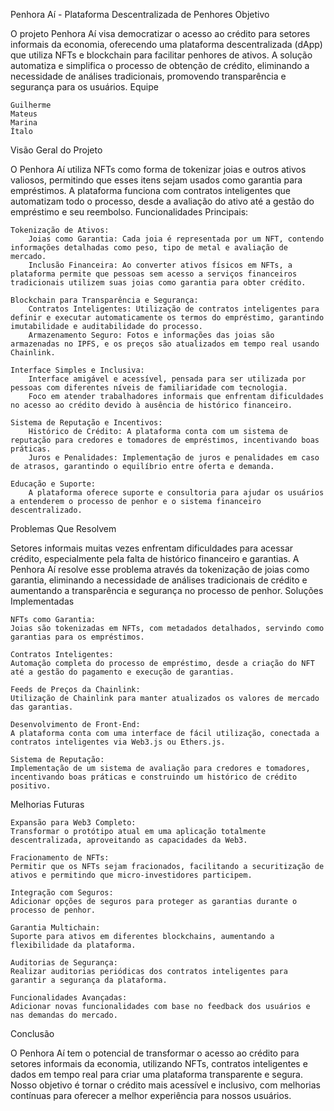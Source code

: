 Penhora Aí - Plataforma Descentralizada de Penhores
Objetivo

O projeto Penhora Aí visa democratizar o acesso ao crédito para setores informais da economia, oferecendo uma plataforma descentralizada (dApp) que utiliza NFTs e blockchain para facilitar penhores de ativos. A solução automatiza e simplifica o processo de obtenção de crédito, eliminando a necessidade de análises tradicionais, promovendo transparência e segurança para os usuários.
Equipe

    Guilherme
    Mateus
    Marina
    Ítalo

Visão Geral do Projeto

O Penhora Aí utiliza NFTs como forma de tokenizar joias e outros ativos valiosos, permitindo que esses itens sejam usados como garantia para empréstimos. A plataforma funciona com contratos inteligentes que automatizam todo o processo, desde a avaliação do ativo até a gestão do empréstimo e seu reembolso.
Funcionalidades Principais:

    Tokenização de Ativos:
        Joias como Garantia: Cada joia é representada por um NFT, contendo informações detalhadas como peso, tipo de metal e avaliação de mercado.
        Inclusão Financeira: Ao converter ativos físicos em NFTs, a plataforma permite que pessoas sem acesso a serviços financeiros tradicionais utilizem suas joias como garantia para obter crédito.

    Blockchain para Transparência e Segurança:
        Contratos Inteligentes: Utilização de contratos inteligentes para definir e executar automaticamente os termos do empréstimo, garantindo imutabilidade e auditabilidade do processo.
        Armazenamento Seguro: Fotos e informações das joias são armazenadas no IPFS, e os preços são atualizados em tempo real usando Chainlink.

    Interface Simples e Inclusiva:
        Interface amigável e acessível, pensada para ser utilizada por pessoas com diferentes níveis de familiaridade com tecnologia.
        Foco em atender trabalhadores informais que enfrentam dificuldades no acesso ao crédito devido à ausência de histórico financeiro.

    Sistema de Reputação e Incentivos:
        Histórico de Crédito: A plataforma conta com um sistema de reputação para credores e tomadores de empréstimos, incentivando boas práticas.
        Juros e Penalidades: Implementação de juros e penalidades em caso de atrasos, garantindo o equilíbrio entre oferta e demanda.

    Educação e Suporte:
        A plataforma oferece suporte e consultoria para ajudar os usuários a entenderem o processo de penhor e o sistema financeiro descentralizado.

Problemas Que Resolvem

Setores informais muitas vezes enfrentam dificuldades para acessar crédito, especialmente pela falta de histórico financeiro e garantias. A Penhora Aí resolve esse problema através da tokenização de joias como garantia, eliminando a necessidade de análises tradicionais de crédito e aumentando a transparência e segurança no processo de penhor.
Soluções Implementadas

    NFTs como Garantia:
    Joias são tokenizadas em NFTs, com metadados detalhados, servindo como garantias para os empréstimos.

    Contratos Inteligentes:
    Automação completa do processo de empréstimo, desde a criação do NFT até a gestão do pagamento e execução de garantias.

    Feeds de Preços da Chainlink:
    Utilização de Chainlink para manter atualizados os valores de mercado das garantias.

    Desenvolvimento de Front-End:
    A plataforma conta com uma interface de fácil utilização, conectada a contratos inteligentes via Web3.js ou Ethers.js.

    Sistema de Reputação:
    Implementação de um sistema de avaliação para credores e tomadores, incentivando boas práticas e construindo um histórico de crédito positivo.

Melhorias Futuras

    Expansão para Web3 Completo:
    Transformar o protótipo atual em uma aplicação totalmente descentralizada, aproveitando as capacidades da Web3.

    Fracionamento de NFTs:
    Permitir que os NFTs sejam fracionados, facilitando a securitização de ativos e permitindo que micro-investidores participem.

    Integração com Seguros:
    Adicionar opções de seguros para proteger as garantias durante o processo de penhor.

    Garantia Multichain:
    Suporte para ativos em diferentes blockchains, aumentando a flexibilidade da plataforma.

    Auditorias de Segurança:
    Realizar auditorias periódicas dos contratos inteligentes para garantir a segurança da plataforma.

    Funcionalidades Avançadas:
    Adicionar novas funcionalidades com base no feedback dos usuários e nas demandas do mercado.

Conclusão

O Penhora Aí tem o potencial de transformar o acesso ao crédito para setores informais da economia, utilizando NFTs, contratos inteligentes e dados em tempo real para criar uma plataforma transparente e segura. Nosso objetivo é tornar o crédito mais acessível e inclusivo, com melhorias contínuas para oferecer a melhor experiência para nossos usuários.
